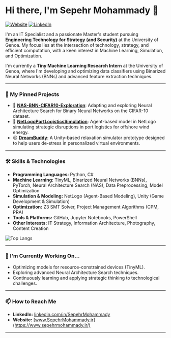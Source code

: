 # Hi there, I'm Sepehr Mohammady 👋

<a href="https://www.sepehrmohammady.ir/" target="_blank"><img src="https://img.shields.io/badge/Website-0077B5?style=social&logo=linkedin" alt="Website"></a> 
<a href="https://linkedin.com/in/SepehrMohammady" target="_blank"><img src="https://img.shields.io/badge/LinkedIn-0077B5?style=social&logo=linkedin" alt="LinkedIn"></a>

I'm an IT Specialist and a passionate Master's student pursuing **Engineering Technology for Strategy (and Security)** at the University of Genoa. My focus lies at the intersection of technology, strategy, and efficient computation, with a keen interest in Machine Learning, Simulation, and Optimization.

I'm currently a **Tiny Machine Learning Research Intern** at the University of Genoa, where I'm developing and optimizing data classifiers using Binarized Neural Networks (BNNs) and advanced feature extraction techniques.

---

### 🚀 My Pinned Projects

*   🧠 **[NAS-BNN-CIFAR10-Exploration](https://github.com/SepehrMohammady/NAS-BNN-CIFAR10-Exploration)**: Adapting and exploring Neural Architecture Search for Binary Neural Networks on the CIFAR-10 dataset.
*   🚢 **[NetLogoPortLogisticsSimulation](https://github.com/SepehrMohammady/NetLogoPortLogisticsSimulation)**: Agent-based model in NetLogo simulating strategic disruptions in port logistics for offshore wind energy.
*   😌 **[DreamBuddy](https://github.com/SepehrMohammady/DreamBuddy)**: A Unity-based relaxation simulator prototype designed to help users de-stress in personalized virtual environments.

---

### 🛠️ Skills & Technologies

*   **Programming Languages:** Python, C#
*   **Machine Learning:** TinyML, Binarized Neural Networks (BNNs), PyTorch, Neural Architecture Search (NAS), Data Preprocessing, Model Optimization
*   **Simulation & Modeling:** NetLogo (Agent-Based Modeling), Unity (Game Development & Simulation)
*   **Optimization:** Z3 SMT Solver, Project Management Algorithms (CPM, PRA)
*   **Tools & Platforms:** GitHub, Jupyter Notebooks, PowerShell
*   **Other Interests:** IT Strategy, Information Architecture, Photography, Content Creation
  <img src="https://github-readme-stats.vercel.app/api/top-langs/?username=SepehrMohammady&layout=compact&theme=dark&hide_border=true&card_width=350" alt="Top Langs"/>

---

### 🌱 I'm Currently Working On...

*   Optimizing models for resource-constrained devices (TinyML).
*   Exploring advanced Neural Architecture Search techniques.
*   Continuously learning and applying strategic thinking to technological challenges.

---

### 📫 How to Reach Me

*   **LinkedIn:** [linkedin.com/in/SepehrMohammady](https://linkedin.com/in/SepehrMohammady)
*   **Website:** [www.SepehrMohammady.ir](https://www.sepehrmohammady.ir/)

---

<!-- Optional: Add GitHub Stats -->
<!-- (Search for "GitHub Readme Stats anuraghazra" to get the markdown for these if you like them) -->
<!-- 
<p align="center">
  <img src="https://github-readme-stats.vercel.app/api?username=SepehrMohammady&show_icons=true&theme=radical" alt="Sepehr's GitHub Stats" />
  <img src="https://github-readme-stats.vercel.app/api/top-langs/?username=SepehrMohammady&layout=compact&theme=radical" alt="Top Langs" />
</p>
-->
